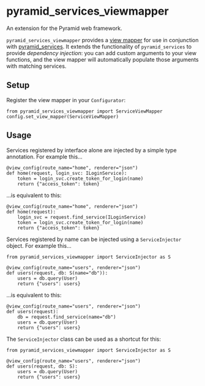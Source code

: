 pyramid_services_viewmapper
===========================

An extension for the Pyramid web framework.

`pyramid_services_viewmapper` provides a [view mapper](https://docs.pylonsproject.org/projects/pyramid/en/latest/narr/hooks.html#using-a-view-mapper)
for use in conjunction with [pyramid_services](https://github.com/mmerickel/pyramid_services).
It extends the functionality of `pyramid_services` to provide *dependency
injection*: you can add custom arguments to your view functions, and
the view mapper will automatically populate those arguments with matching
services.

Setup
-----

Register the view mapper in your `Configurator`:

    from pyramid_services_viewmapper import ServiceViewMapper
    config.set_view_mapper(ServiceViewMapper)

Usage
-----

Services registered by interface alone are injected by a simple type
annotation. For example this...

    @view_config(route_name="home", renderer="json")
    def home(request, login_svc: ILoginService):
        token = login_svc.create_token_for_login(name)
        return {"access_token": token}

...is equivalent to this:

    @view_config(route_name="home", renderer="json")
    def home(request):
        login_svc = request.find_service(ILoginService)
        token = login_svc.create_token_for_login(name)
        return {"access_token": token}

Services registered by name can be injected using a `ServiceInjector` object.
For example this...

    from pyramid_services_viewmapper import ServiceInjector as S

    @view_config(route_name="users", renderer="json")
    def users(request, db: S(name="db")):
        users = db.query(User)
        return {"users": users}

...is equivalent to this:

    @view_config(route_name="users", renderer="json")
    def users(request):
        db = request.find_service(name="db")
        users = db.query(User)
        return {"users": users}

The `ServiceInjector` class can be used as a shortcut for this:

    from pyramid_services_viewmapper import ServiceInjector as S

    @view_config(route_name="users", renderer="json")
    def users(request, db: S):
        users = db.query(User)
        return {"users": users}

